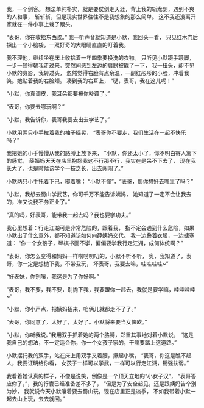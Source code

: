 我，一个剑客。
想法单纯朴实，就是要仗剑走天涯，背上我的斩龙剑，遇到不爽的人和事，
斩斩斩，但是现实世界往往不是我想象的那么简单。
这不我还没离开家就在一件小事上栽了跟头。

“表哥，你在收拾东西诶。”
我一听声音就知道是小默，我回头一看，
只见红木门后探出一个小脑袋，一双好奇的大眼睛直直的盯着我。

我不理他，继续坐在床上收拾着一年四季要换洗的衣物。
只听见小默蹑手蹑脚，一步一顿得朝我走过来。突然间感到左边的肩膀被戳了一下，
我一扭头，却不见小默的身影，我转过头，
忽然觉得右脸有点余温，一副红彤彤的小脸，冲着我笑。她贴着我的右脸颊。
凑到我的右耳上，
“哒，表哥，我在这儿呢！”

“小默，你真调皮，我耳朵都要被你吵聋了。”

“表哥，你要去哪玩啊？”

“小默，我告诉你，表哥我要去出去学艺了。”

小默用两只小手拉着我的袖子摇晃，
“表哥你不要走，我们生活在一起不快乐吗？”

我把她的小手慢慢从我的胳膊上放下来，
“小默，你还太小了，你不明白寄人篱下的感觉，
薛姨妈天天在店里抱怨我这不行那不行，我实在是呆不下去了，
现在我长大了，也是时候该学个一技之长，出去闯闯了。”

小默两只小手托着下巴，嘟着嘴：
“小默不懂”，“表哥，那你想好去哪里了吗？”

“小默，我想去蜀山学武艺，你可千万不能告诉姨妈，
她知道了一定不会让我去的，准又说我不务正业了。”

“真的吗，好表哥，能带我一起去吗？我也要学功夫。”

我心里想着：行走江湖可是非常危险的，跟着我，
指不定会遇到什么危险，如果小默出了什么意外，都不知道该如何向薛姨妈交代。
我一边叠着衣服，一边搪塞道：
“你一个女孩子，琴棋书画不学，偏偏要学我行走江湖，成何体统啊？”

“表哥，你怎么变得和妈妈一样唠唠叨叨的，小默不听不听，
奥，我知道了，表哥，你一定是想抛下我，不带我玩，
坏表哥，我要去嘛，哇哇哇哇~”

“好表妹，你别嚷，我这是为了你好啊。”

“表哥，我不要，我不要，别抛下我，我要跟你一起去，我就是要学嘛，哇哇哇哇~”

“小默，你小声点，把姨妈招来，咱俩儿就都走不了了。”

“表哥，你同意了，太好了，太好了。小默将来要当女侠欧。”

“小默，你听我说。”我用双手抓着她的两个胳膊，郑重其事地对着小默说，
“这是我自己的想法，不一定适合你，你一个女孩子家的，干嘛要踏上这道路。”

小默摆托我的双手，站在床上用双手叉着腰，撅起小嘴，
“表哥，你这是瞧不起人，我要证明给你看，
女孩子一样可以学武，一样可以行走江湖，锄强扶弱。”

我看着她认真的样子，不像是说笑，倒像是一个顶天立地的“小女子汉”，
“表哥答应你了，”，我的行囊已经准备差不多了，
“但是为了安全起见，还是跟姨妈告个别为妙，
我就说今天小默嚷着要去蜀山玩，现在店里正是淡季，
不如我带着小默一起去山上玩，去去就回。”
